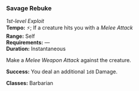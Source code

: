 ### Savage Rebuke
*1st-level Exploit*  
**Tempo:** ⚡; If a creature hits you with a *Melee Attack*  
**Range:** Self  
**Requirements:** —  
**Duration:** Instantaneous  

Make a *Melee Weapon Attack* against the creature.

**Success:** You deal an additional `1d8` Damage.

**Classes:** Barbarian
